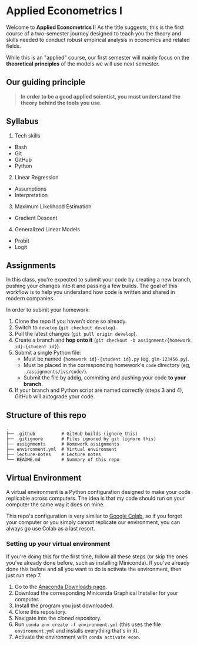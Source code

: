 # Applied Econometrics I
Welcome to **Applied Econometrics I**! As the title suggests, this is the first course
of a two-semester journey designed to teach you the theory and skills needed to conduct
robust empirical analysis in economics and related fields.

While this is an "applied" course, our first semester will mainly focus on the
**theoretical principles** of the models we will use next semester.

## Our guiding principle
> **In order to be a good applied scientist, you must understand the theory behind the
> tools you use.**

## Syllabus
1. Tech skills
  - Bash
  - Git
  - GitHub
  - Python
2. Linear Regression
  - Assumptions
  - Interpretation
3. Maximum Likelihood Estimation
  - Gradient Descent
4. Generalized Linear Models
  - Probit
  - Logit

## Assignments
In this class, you're expected to submit your code by creating a new branch, pushing
your changes into it and passing a few builds. The goal of this workflow is to help you
understand how code is written and shared in modern companies.

In order to submit your homework:
1. Clone the repo if you haven't done so already.
3. Switch to `develop` (`git checkout develop`).
2. Pull the latest changes (`git pull origin develop`).
3. Create a branch and **hop onto it**
(`git checkout -b assignment/{homework id}-{student id}`).
4. Submit a single Python file:
    - Must be named `{homework id}-{student id}.py` (eg, `glm-123456.py`).
    - Must be placed in the corresponding homework's `code` directory (eg,
    `./assignments/ivs/code/`).
    - Submit the file by addig, commiting and pushing your code **to your branch**.
5. If your branch and Python script are named correctly (steps 3 and 4), GitHub will
autograde your code.

## Structure of this repo
```
.
├── .github          # GitHub builds (ignore this)
├── .gitignore       # Files ignored by git (ignore this)
├── assignments      # Homework assignments
├── environment.yml  # Virtual environment
├── lecture-notes    # Lecture notes
└── README.md        # Summary of this repo
```

## Virtual Environment
A virtual environment is a Python configuration designed to make your code replicable
across computers. The idea is that my code should run on your computer the same way it
does on mine.

This repo's configuration is very similar to
[Google Colab](https://colab.research.google.com), so if you forget your computer or you
simply cannot replicate our environment, you can always go use Colab as a last resort.

### Setting up your virtual environment
If you're doing this for the first time, follow all these steps (or skip the ones you've
already done before, such as installing Miniconda). If you've already done this before
and all you want to do is activate the environment, then just run step 7.

1. Go to the [Anaconda Downloads page](https://www.anaconda.com/download/success).
2. Download the corresponding Miniconda Graphical Installer for your computer.
3. Install the program you just downloaded.
4. Clone this repository.
5. Navigate into the cloned repository.
6. Run `conda env create -f environment.yml` (this uses the file `environment.yml` and
installs everything that's in it).
7. Activate the environment with `conda activate econ`.
